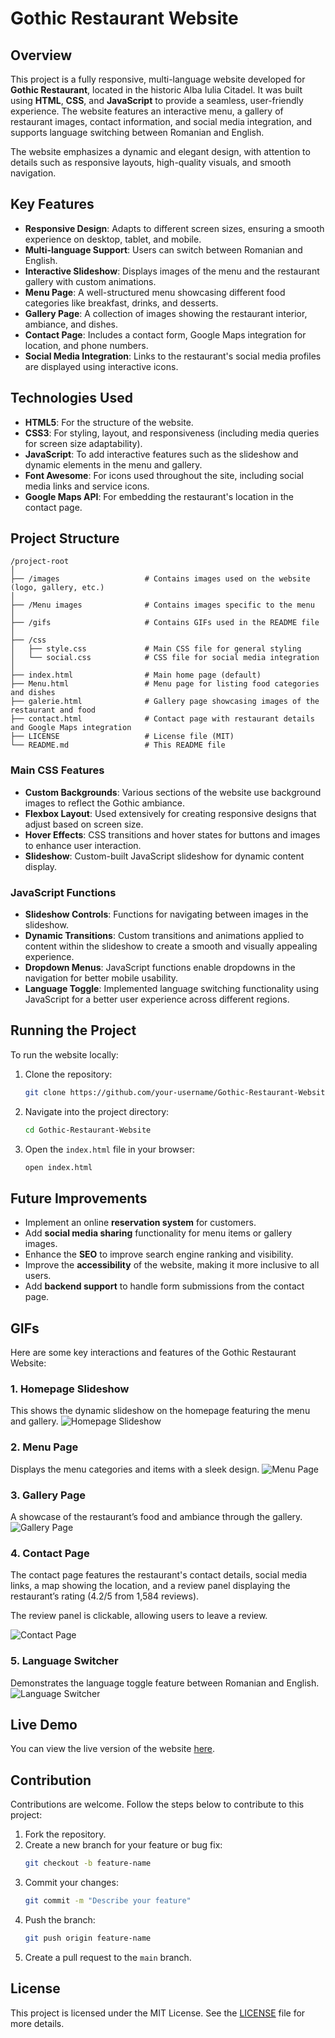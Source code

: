 # Gothic Restaurant Website

## Overview

This project is a fully responsive, multi-language website developed for **Gothic Restaurant**, located in the historic Alba Iulia Citadel. It was built using **HTML**, **CSS**, and **JavaScript** to provide a seamless, user-friendly experience. The website features an interactive menu, a gallery of restaurant images, contact information, and social media integration, and supports language switching between Romanian and English.

The website emphasizes a dynamic and elegant design, with attention to details such as responsive layouts, high-quality visuals, and smooth navigation.

## Key Features

- **Responsive Design**: Adapts to different screen sizes, ensuring a smooth experience on desktop, tablet, and mobile.
- **Multi-language Support**: Users can switch between Romanian and English.
- **Interactive Slideshow**: Displays images of the menu and the restaurant gallery with custom animations.
- **Menu Page**: A well-structured menu showcasing different food categories like breakfast, drinks, and desserts.
- **Gallery Page**: A collection of images showing the restaurant interior, ambiance, and dishes.
- **Contact Page**: Includes a contact form, Google Maps integration for location, and phone numbers.
- **Social Media Integration**: Links to the restaurant's social media profiles are displayed using interactive icons.

## Technologies Used

- **HTML5**: For the structure of the website.
- **CSS3**: For styling, layout, and responsiveness (including media queries for screen size adaptability).
- **JavaScript**: To add interactive features such as the slideshow and dynamic elements in the menu and gallery.
- **Font Awesome**: For icons used throughout the site, including social media links and service icons.
- **Google Maps API**: For embedding the restaurant's location in the contact page.

## Project Structure

```
/project-root
│
├── /images                   # Contains images used on the website (logo, gallery, etc.)
│
├── /Menu images              # Contains images specific to the menu
│
├── /gifs                     # Contains GIFs used in the README file
│
├── /css
│   ├── style.css             # Main CSS file for general styling
│   └── social.css            # CSS file for social media integration
│
├── index.html                # Main home page (default)
├── Menu.html                 # Menu page for listing food categories and dishes
├── galerie.html              # Gallery page showcasing images of the restaurant and food
├── contact.html              # Contact page with restaurant details and Google Maps integration
├── LICENSE                   # License file (MIT)
└── README.md                 # This README file

```

### Main CSS Features

- **Custom Backgrounds**: Various sections of the website use background images to reflect the Gothic ambiance.
- **Flexbox Layout**: Used extensively for creating responsive designs that adjust based on screen size.
- **Hover Effects**: CSS transitions and hover states for buttons and images to enhance user interaction.
- **Slideshow**: Custom-built JavaScript slideshow for dynamic content display.
  
### JavaScript Functions

- **Slideshow Controls**: Functions for navigating between images in the slideshow.
- **Dynamic Transitions**: Custom transitions and animations applied to content within the slideshow to create a smooth and visually appealing experience.
- **Dropdown Menus**: JavaScript functions enable dropdowns in the navigation for better mobile usability.
- **Language Toggle**: Implemented language switching functionality using JavaScript for a better user experience across different regions.

## Running the Project

To run the website locally:

1. Clone the repository:
   ```bash
   git clone https://github.com/your-username/Gothic-Restaurant-Website.git
   ```

2. Navigate into the project directory:
   ```bash
   cd Gothic-Restaurant-Website
   ```

3. Open the `index.html` file in your browser:
   ```bash
   open index.html
   ```

## Future Improvements

- Implement an online **reservation system** for customers.
- Add **social media sharing** functionality for menu items or gallery images.
- Enhance the **SEO** to improve search engine ranking and visibility.
- Improve the **accessibility** of the website, making it more inclusive to all users.
- Add **backend support** to handle form submissions from the contact page.

## GIFs

Here are some key interactions and features of the Gothic Restaurant Website:

### 1. Homepage Slideshow
This shows the dynamic slideshow on the homepage featuring the menu and gallery.
![Homepage Slideshow](gifs/homepageSlideShowGif.gif)

### 2. Menu Page
Displays the menu categories and items with a sleek design.
![Menu Page](gifs/menuGif.gif)

### 3. Gallery Page
A showcase of the restaurant’s food and ambiance through the gallery.
![Gallery Page](gifs/galleryGif.gif)

### 4. Contact Page
The contact page features the restaurant's contact details, social media links, a map showing the location, and a review panel displaying the restaurant’s rating (4.2/5 from 1,584 reviews). 

The review panel is clickable, allowing users to leave a review.

![Contact Page](gifs/contactGif.gif)

### 5. Language Switcher
Demonstrates the language toggle feature between Romanian and English.
![Language Switcher](gifs/languageSwitchGif.gif)

## Live Demo

You can view the live version of the website [here](https://chris91ss.github.io/Gothic-Restaurant-Website/).

## Contribution

Contributions are welcome. Follow the steps below to contribute to this project:

1. Fork the repository.
2. Create a new branch for your feature or bug fix:
   ```bash
   git checkout -b feature-name
   ```
3. Commit your changes:
   ```bash
   git commit -m "Describe your feature"
   ```
4. Push the branch:
   ```bash
   git push origin feature-name
   ```
5. Create a pull request to the `main` branch.

## License

This project is licensed under the MIT License. See the [LICENSE](LICENSE) file for more details.
